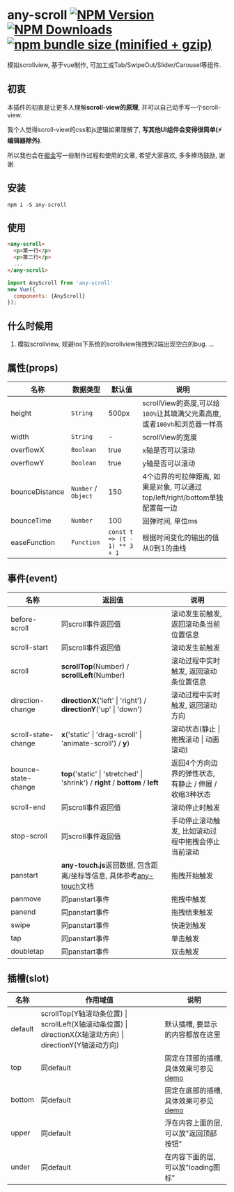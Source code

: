 # any-scroll  [![NPM Version][npm-image]][npm-url] [![NPM Downloads][downloads-image]][downloads-url] [![npm bundle size (minified + gzip)][size-image]][size-url] 
模拟scrollview, 基于vue制作, 可加工成Tab/SwipeOut/Slider/Carousel等组件.

[size-image]: https://badgen.net/bundlephobia/minzip/any-scroll
[size-url]: https://bundlephobia.com/result?p=any-scroll
[npm-image]: https://img.shields.io/npm/v/any-scroll.svg
[npm-url]: https://npmjs.org/package/any-scroll
[downloads-image]: https://badgen.net/npm/dt/any-scroll
[downloads-url]: https://npmjs.org/package/any-scroll


## 初衷
本插件的初衷是让更多人理解**scroll-view的原理**, 并可以自己动手写一个scroll-view. 

我个人觉得scroll-view的css和js逻辑如果理解了, **写其他UI组件会变得很简单(:zap: 编辑器除外)**.

所以我也会在[掘金](https://juejin.im/post/5ca982aff265da24f741ec21)写一些制作过程和使用的文章,  希望大家喜欢, 多多捧场鼓励, 谢谢.

## 安装
```shell
npm i -S any-scroll
```

## 使用
```html
<any-scroll>
  <p>第一行</p>
  <p>第二行</p>
  ...
</any-scroll>
```

``` javascript
import AnyScroll from 'any-scroll'
new Vue({
  components: {AnyScroll}
});
```
##


## 什么时候用

1. 模拟scrollview, 规避ios下系统的scrollview拖拽到2端出现空白的bug.
...

## 属性(props)
|名称|数据类型|默认值|说明|
|---|---|---|---|
|height|`String`|500px|scrollView的高度,可以给`100%`让其填满父元素高度,或者`100vh`和浏览器一样高|
|width|`String`|-|scrollView的宽度|
|overflowX|`Boolean`|true|x轴是否可以滚动|
|overflowY|`Boolean`|true|y轴是否可以滚动|
|bounceDistance|`Number` / `Object`|150|4个边界的可拉伸距离, 如果是对象, 可以通过top/left/right/bottom单独配置每一边|
|bounceTime|`Number`|100|回弹时间, 单位ms|
|easeFunction|`Function`|`const t => (t - 1) ** 3 + 1`| 根据时间变化的输出的值从0到1的曲线


## 事件(event)
|名称|返回值|说明|
|---|---|---|
|before-scroll|同scroll事件返回值|滚动发生前触发,返回滚动条当前位置信息|
|scroll-start|同scroll事件返回值|滚动发生前触发|
|scroll|**scrollTop**(Number) / **scrollLeft**(Number)|滚动过程中实时触发, 返回滚动条位置信息|
|direction-change|**directionX**('left' \| 'right') / **directionY**('up' \| 'down')|滚动过程中实时触发, 返回滚动方向| 
|scroll-state-change|**x**('static' \| 'drag-scroll' \|  'animate-scroll') / **y**)|滚动状态(静止 \| 拖拽滚动 \| 动画滚动)|
|bounce-state-change| **top**('static' \| 'stretched' \| 'shrink') / **right** / **bottom** / **left**|返回4个方向边界的弹性状态, 有静止 / 伸展 / 收缩3种状态|
|scroll-end| 同scroll事件返回值 |滚动停止时触发|
|stop-scroll|同scroll事件返回值|手动停止滚动触发, 比如滚动过程中拖拽会停止当前滚动|
|panstart|**any-touch.js**返回数据, 包含距离/坐标等信息, 具体参考[any-touch](https://github.com/383514580/any-touch)文档| 拖拽开始触发|
|panmove|同panstart事件|拖拽中触发|
|panend|同panstart事件|拖拽结束触发|
|swipe|同panstart事件|快速划触发|
|tap|同panstart事件|单击触发|
|doubletap|同panstart事件|双击触发|

## 插槽(slot)
|名称|作用域值|说明|
|---|---|---|
|default|scrollTop(Y轴滚动条位置) \| scrollLeft(X轴滚动条位置) \| directionX(X轴滚动方向) \| directionY(Y轴滚动方向)| 默认插槽, 要显示的内容都放在这里|
|top|同default|固定在顶部的插槽, 具体效果可参见[demo](https://383514580.github.io/any-scroll/)|
|bottom|同default|固定在底部的插槽, 具体效果可参见[demo](https://383514580.github.io/any-scroll/)|
|upper|同default|浮在内容上面的层, 可以放"返回顶部按钮"|
|under|同default|在内容下面的层, 可以放"loading图标"|

